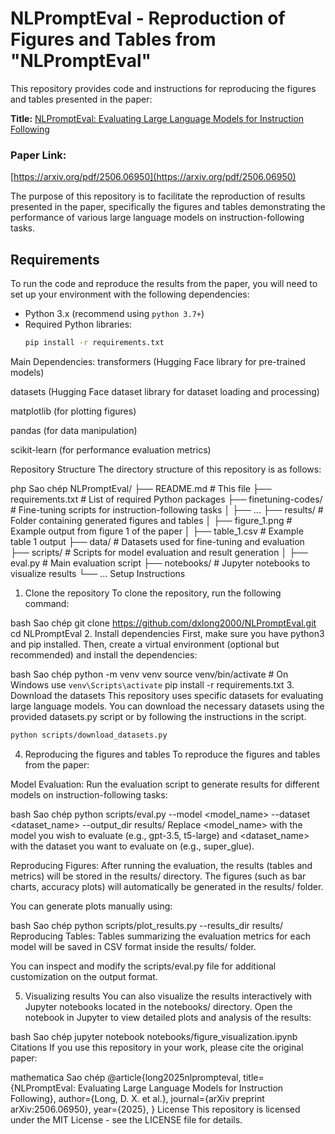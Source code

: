# NLPromptEval - Reproduction of Figures and Tables from "NLPromptEval"

This repository provides code and instructions for reproducing the figures and tables presented in the paper:

**Title:** [NLPromptEval: Evaluating Large Language Models for Instruction Following](https://arxiv.org/pdf/2506.06950)

### Paper Link:
[https://arxiv.org/pdf/2506.06950](https://arxiv.org/pdf/2506.06950)

The purpose of this repository is to facilitate the reproduction of results presented in the paper, specifically the figures and tables demonstrating the performance of various large language models on instruction-following tasks.

## Requirements

To run the code and reproduce the results from the paper, you will need to set up your environment with the following dependencies:

- Python 3.x (recommend using `python 3.7+`)
- Required Python libraries:
  ```bash
  pip install -r requirements.txt
Main Dependencies:
transformers (Hugging Face library for pre-trained models)

datasets (Hugging Face dataset library for dataset loading and processing)

matplotlib (for plotting figures)

pandas (for data manipulation)

scikit-learn (for performance evaluation metrics)

Repository Structure
The directory structure of this repository is as follows:

php
Sao chép
NLPromptEval/
├── README.md               # This file
├── requirements.txt         # List of required Python packages
├── finetuning-codes/        # Fine-tuning scripts for instruction-following tasks
│   ├── ...
├── results/                 # Folder containing generated figures and tables
│   ├── figure_1.png         # Example output from figure 1 of the paper
│   ├── table_1.csv          # Example table 1 output
├── data/                    # Datasets used for fine-tuning and evaluation
├── scripts/                 # Scripts for model evaluation and result generation
│   ├── eval.py              # Main evaluation script
├── notebooks/               # Jupyter notebooks to visualize results
└── ...
Setup Instructions
1. Clone the repository
To clone the repository, run the following command:

bash
Sao chép
git clone https://github.com/dxlong2000/NLPromptEval.git
cd NLPromptEval
2. Install dependencies
First, make sure you have python3 and pip installed. Then, create a virtual environment (optional but recommended) and install the dependencies:

bash
Sao chép
python -m venv venv
source venv/bin/activate    # On Windows use `venv\Scripts\activate`
pip install -r requirements.txt
3. Download the datasets
This repository uses specific datasets for evaluating large language models. You can download the necessary datasets using the provided datasets.py script or by following the instructions in the script.

```sh
python scripts/download_datasets.py
```

4. Reproducing the figures and tables
To reproduce the figures and tables from the paper:

Model Evaluation:
Run the evaluation script to generate results for different models on instruction-following tasks:

bash
Sao chép
python scripts/eval.py --model <model_name> --dataset <dataset_name> --output_dir results/
Replace <model_name> with the model you wish to evaluate (e.g., gpt-3.5, t5-large) and <dataset_name> with the dataset you want to evaluate on (e.g., super_glue).

Reproducing Figures:
After running the evaluation, the results (tables and metrics) will be stored in the results/ directory. The figures (such as bar charts, accuracy plots) will automatically be generated in the results/ folder.

You can generate plots manually using:

bash
Sao chép
python scripts/plot_results.py --results_dir results/
Reproducing Tables:
Tables summarizing the evaluation metrics for each model will be saved in CSV format inside the results/ folder.

You can inspect and modify the scripts/eval.py file for additional customization on the output format.

5. Visualizing results
You can also visualize the results interactively with Jupyter notebooks located in the notebooks/ directory. Open the notebook in Jupyter to view detailed plots and analysis of the results:

bash
Sao chép
jupyter notebook notebooks/figure_visualization.ipynb
Citations
If you use this repository in your work, please cite the original paper:

mathematica
Sao chép
@article{long2025nlprompteval,
  title={NLPromptEval: Evaluating Large Language Models for Instruction Following},
  author={Long, D. X. et al.},
  journal={arXiv preprint arXiv:2506.06950},
  year={2025},
}
License
This repository is licensed under the MIT License - see the LICENSE file for details.